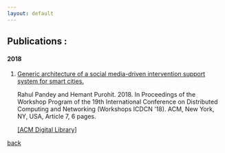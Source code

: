 ```yaml
---
layout: default
---
```


## Publications :

#### 2018

1. [Generic architecture of a social media-driven intervention support system for smart cities.](https://mason.gmu.edu/~rpandey4/scc18-gbv-social.pdf) 
	
	Rahul Pandey and Hemant Purohit. 2018. In Proceedings of the Workshop Program of the 19th International Conference on Distributed Computing and Networking (Workshops ICDCN '18). ACM, New York, NY, USA, Article 7, 6 pages.
	
	[\[ACM Digital Library\]](https://doi.org/10.1145/3170521.3170528)

[back](./)
